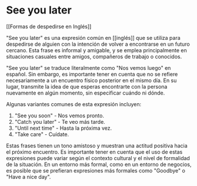 # See you later

[[Formas de despedirse en Inglés]]  

"See you later" es una expresión común en [[inglés]] que se utiliza para despedirse de alguien con la intención de volver a encontrarse en un futuro cercano. Esta frase es informal y amigable, y se emplea principalmente en situaciones casuales entre amigos, compañeros de trabajo o conocidos.

"See you later" se traduce literalmente como "Nos vemos luego" en español. Sin embargo, es importante tener en cuenta que no se refiere necesariamente a un encuentro físico posterior en el mismo día. En su lugar, transmite la idea de que esperas encontrarte con la persona nuevamente en algún momento, sin especificar cuándo ni dónde.

Algunas variantes comunes de esta expresión incluyen:

1.  "See you soon" - Nos vemos pronto.
2.  "Catch you later" - Te veo más tarde.
3.  "Until next time" - Hasta la próxima vez.
4.  "Take care" - Cuídate.

Estas frases tienen un tono amistoso y muestran una actitud positiva hacia el próximo encuentro. Es importante tener en cuenta que el uso de estas expresiones puede variar según el contexto cultural y el nivel de formalidad de la situación. En un entorno más formal, como en un entorno de negocios, es posible que se prefieran expresiones más formales como "Goodbye" o "Have a nice day".